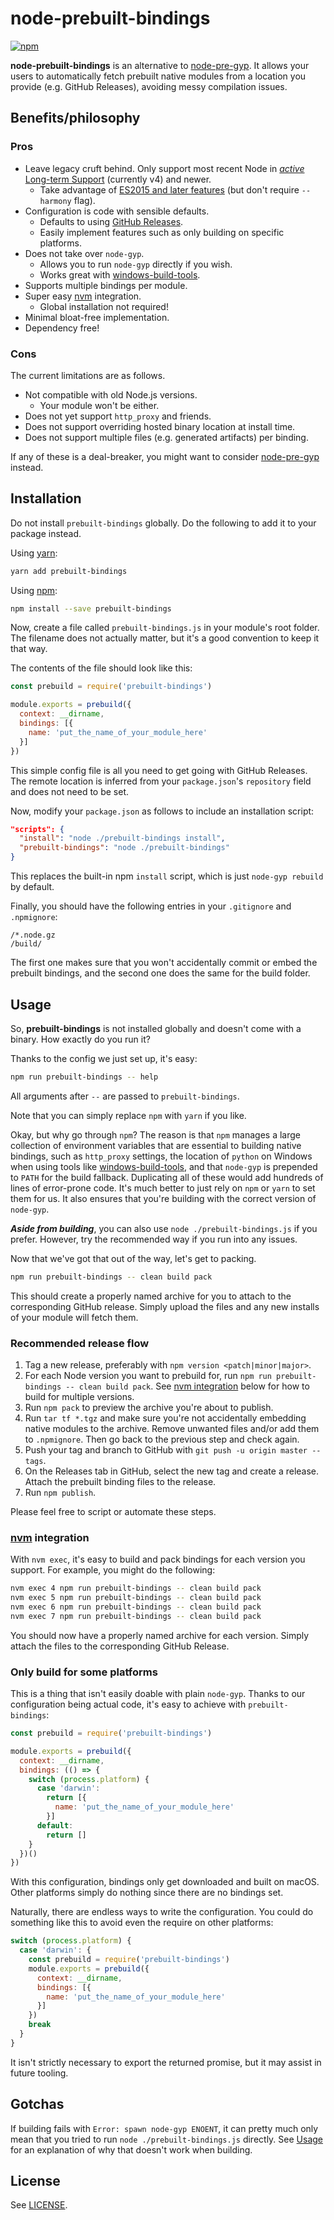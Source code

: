 # node-prebuilt-bindings

[![npm](https://img.shields.io/npm/v/prebuilt-bindings.svg)](https://www.npmjs.com/package/prebuilt-bindings)

**node-prebuilt-bindings** is an alternative to [node-pre-gyp](https://github.com/mapbox/node-pre-gyp). It allows your users to automatically fetch prebuilt native modules from a location you provide (e.g. GitHub Releases), avoiding messy compilation issues.

## Benefits/philosophy

### Pros

* Leave legacy cruft behind. Only support most recent Node in [*active* Long-term Support](https://github.com/nodejs/LTS#lts-schedule) (currently v4) and newer.
    - Take advantage of [ES2015 and later features](http://node.green/) (but don't require `--harmony` flag).
* Configuration is code with sensible defaults.
    - Defaults to using [GitHub Releases](https://help.github.com/articles/about-releases/).
    - Easily implement features such as only building on specific platforms.
* Does not take over `node-gyp`.
    - Allows you to run `node-gyp` directly if you wish.
    - Works great with [windows-build-tools](https://github.com/felixrieseberg/windows-build-tools).
* Supports multiple bindings per module.
* Super easy [nvm](https://github.com/creationix/nvm) integration.
    - Global installation not required!
* Minimal bloat-free implementation.
* Dependency free!

### Cons

The current limitations are as follows.

* Not compatible with old Node.js versions.
    - Your module won't be either.
* Does not yet support `http_proxy` and friends.
* Does not support overriding hosted binary location at install time.
* Does not support multiple files (e.g. generated artifacts) per binding.

If any of these is a deal-breaker, you might want to consider [node-pre-gyp](https://github.com/mapbox/node-pre-gyp) instead.

## Installation

Do not install `prebuilt-bindings` globally. Do the following to add it to your package instead.

Using [yarn](https://yarnpkg.com/):

```sh
yarn add prebuilt-bindings
```

Using [npm](https://www.npmjs.com/):

```sh
npm install --save prebuilt-bindings
```

Now, create a file called `prebuilt-bindings.js` in your module's root folder. The filename does not actually matter, but it's a good convention to keep it that way.

The contents of the file should look like this:

```js
const prebuild = require('prebuilt-bindings')

module.exports = prebuild({
  context: __dirname,
  bindings: [{
    name: 'put_the_name_of_your_module_here'
  }]
})
```

This simple config file is all you need to get going with GitHub Releases. The remote location is inferred from your `package.json`'s `repository` field and does not need to be set.

Now, modify your `package.json` as follows to include an installation script:

```json
"scripts": {
  "install": "node ./prebuilt-bindings install",
  "prebuilt-bindings": "node ./prebuilt-bindings"
}
```

This replaces the built-in npm `install` script, which is just `node-gyp rebuild` by default.

Finally, you should have the following entries in your `.gitignore` and `.npmignore`:

```
/*.node.gz
/build/
```

The first one makes sure that you won't accidentally commit or embed the prebuilt bindings, and the second one does the same for the build folder.

## Usage

So, **prebuilt-bindings** is not installed globally and doesn't come with a binary. How exactly do you run it?

Thanks to the config we just set up, it's easy:

```sh
npm run prebuilt-bindings -- help
```

All arguments after `--` are passed to `prebuilt-bindings`.

Note that you can simply replace `npm` with `yarn` if you like.

Okay, but why go through `npm`? The reason is that `npm` manages a large collection of environment variables that are essential to building native bindings, such as `http_proxy` settings, the location of `python` on Windows when using tools like [windows-build-tools](https://github.com/felixrieseberg/windows-build-tools), and that `node-gyp` is prepended to `PATH` for the build fallback. Duplicating all of these would add hundreds of lines of error-prone code. It's much better to just rely on `npm` or `yarn` to set them for us. It also ensures that you're building with the correct version of `node-gyp`.

**_Aside from building_**, you can also use `node ./prebuilt-bindings.js` if you prefer. However, try the recommended way if you run into any issues.

Now that we've got that out of the way, let's get to packing.

```sh
npm run prebuilt-bindings -- clean build pack
```

This should create a properly named archive for you to attach to the corresponding GitHub release. Simply upload the files and any new installs of your module will fetch them.

### Recommended release flow

1. Tag a new release, preferably with `npm version <patch|minor|major>`.
2. For each Node version you want to prebuild for, run `npm run prebuilt-bindings -- clean build pack`. See [nvm integration](#nvm-integration) below for how to build for multiple versions.
3. Run `npm pack` to preview the archive you're about to publish.
4. Run `tar tf *.tgz` and make sure you're not accidentally embedding native modules to the archive. Remove unwanted files and/or add them to `.npmignore`. Then go back to the previous step and check again.
5. Push your tag and branch to GitHub with `git push -u origin master --tags`.
6. On the Releases tab in GitHub, select the new tag and create a release. Attach the prebuilt binding files to the release.
7. Run `npm publish`.

Please feel free to script or automate these steps.

### [nvm](https://github.com/creationix/nvm) integration

With `nvm exec`, it's easy to build and pack bindings for each version you support. For example, you might do the following:

```sh
nvm exec 4 npm run prebuilt-bindings -- clean build pack
nvm exec 5 npm run prebuilt-bindings -- clean build pack
nvm exec 6 npm run prebuilt-bindings -- clean build pack
nvm exec 7 npm run prebuilt-bindings -- clean build pack
```

You should now have a properly named archive for each version. Simply attach the files to the corresponding GitHub Release.

### Only build for some platforms

This is a thing that isn't easily doable with plain `node-gyp`. Thanks to our configuration being actual code, it's easy to achieve with `prebuilt-bindings`:

```js
const prebuild = require('prebuilt-bindings')

module.exports = prebuild({
  context: __dirname,
  bindings: (() => {
    switch (process.platform) {
      case 'darwin':
        return [{
          name: 'put_the_name_of_your_module_here'
        }]
      default:
        return []
    }
  })()
})
```

With this configuration, bindings only get downloaded and built on macOS. Other platforms simply do nothing since there are no bindings set.

Naturally, there are endless ways to write the configuration. You could do something like this to avoid even the require on other platforms:

```js
switch (process.platform) {
  case 'darwin': {
    const prebuild = require('prebuilt-bindings')
    module.exports = prebuild({
      context: __dirname,
      bindings: [{
        name: 'put_the_name_of_your_module_here'
      }]
    })
    break
  }
}
```

It isn't strictly necessary to export the returned promise, but it may assist in future tooling.

## Gotchas

If building fails with `Error: spawn node-gyp ENOENT`, it can pretty much only mean that you tried to run `node ./prebuilt-bindings.js` directly. See [Usage](#usage) for an explanation of why that doesn't work when building.

## License

See [LICENSE](LICENSE).
